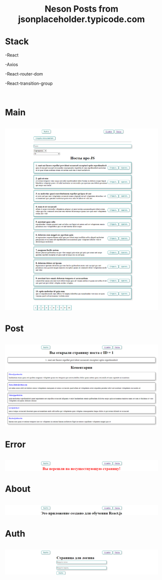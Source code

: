 <h1 align="center">Neson Posts from jsonplaceholder.typicode.com</a></h1>
<h1>Stack</h1>
<p>-React</p>
<p>-Axios</p>
<p>-React-router-dom</p>
<p>-React-transition-group</p>
<br/>
<h1>Main</h1>
<br/>
<img src="./public/Main.png"/>
<h1>Post</h1>
<br/>
<img src="./public/Post.png"/>
<h1>Error</h1>
<br/>
<img src="./public/error.png"/>
<h1>About</h1>
<br/>
<img src="./public/about.png"/>
<h1>Auth</h1>
<br/>
<img src="./public/Auth.png"/>

